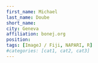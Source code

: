 ```yaml
---
first_name: Michael
last_name: Doube
short_name: 
city: Geneva
affiliation: bonej.org
position: 
tags: [ImageJ / Fiji, NAPARI, R]
#categories: [cat1, cat2, cat3]
---
```

